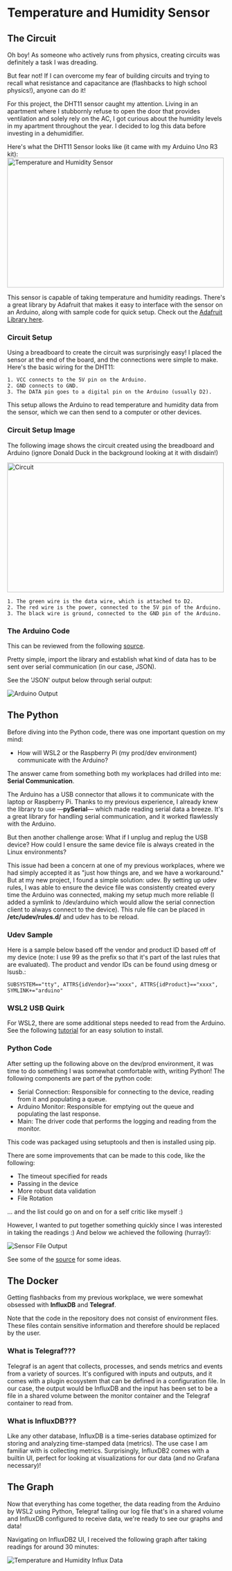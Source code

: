 # Temperature and Humidity Sensor


## The Circuit

Oh boy! As someone who actively runs from physics, creating circuits was definitely a task I was dreading.

But fear not! If I can overcome my fear of building circuits and trying to recall what resistance and capacitance are (flashbacks to high school physics!), anyone can do it!

For this project, the DHT11 sensor caught my attention. Living in an apartment where I stubbornly refuse to open the door that provides ventilation and solely rely on the AC, I got curious about the humidity levels in my apartment throughout the year. I decided to log this data before investing in a dehumidifier.

Here's what the DHT11 Sensor looks like (it came with my Arduino Uno R3 kit):
<img src="../assets/images/dht11.JPG" alt="Temperature and Humidity Sensor" width="500" height="300">

This sensor is capable of taking temperature and humidity readings. There's a great library by Adafruit that makes it easy to interface with the sensor on an Arduino, along with sample code for quick setup. Check out the [Adafruit Library here](https://github.com/adafruit/DHT-sensor-library).

### Circuit Setup

Using a breadboard to create the circuit was surprisingly easy! I placed the sensor at the end of the board, and the connections were simple to make. Here's the basic wiring for the DHT11:

    1. VCC connects to the 5V pin on the Arduino.
    2. GND connects to GND.
    3. The DATA pin goes to a digital pin on the Arduino (usually D2).

This setup allows the Arduino to read temperature and humidity data from the sensor, which we can then send to a computer or other devices.

### Circuit Setup Image

The following image shows the circuit created using the breadboard and Arduino (ignore Donald Duck in the background looking at it with disdain!)

<img src="../assets/images/circuit.jpg" alt="Circuit" width="500" height="300">

    1. The green wire is the data wire, which is attached to D2.
    2. The red wire is the power, connected to the 5V pin of the Arduino.
    3. The black wire is ground, connected to the GND pin of the Arduino.

### The Arduino Code

This can be reviewed from the following [source](https://github.com/a9mansoo/Arduino/blob/main/Humidity_Temperature_Sensor_DHT11/humidity_temp_sensor.ino).

Pretty simple, import the library and establish what kind of data has to be sent over serial communication (in our case, JSON).

See the 'JSON' output below through serial output:

<img src="../assets/images/arduino_output.png" alt="Arduino Output">

## The Python

Before diving into the Python code, there was one important question on my mind:

- How will WSL2 or the Raspberry Pi (my prod/dev environment) communicate with the Arduino?

The answer came from something both my workplaces had drilled into me: <b>Serial Communication</b>.

The Arduino has a USB connector that allows it to communicate with the laptop or Raspberry Pi. Thanks to my previous experience, I already knew the library to use —<b>pySerial</b>— which made reading serial data a breeze. It's a great library for handling serial communication, and it worked flawlessly with the Arduino.

But then another challenge arose: What if I unplug and replug the USB device? How could I ensure the same device file is always created in the Linux environments?

This issue had been a concern at one of my previous workplaces, where we had simply accepted it as "just how things are, and we have a workaround." But at my new project, I found a simple solution: udev. By setting up udev rules, I was able to ensure the device file was consistently created every time the Arduino was connected, making my setup much more reliable (I added a symlink to /dev/arduino which would allow the serial connection client to always connect to the device). This rule file can be placed in <b>/etc/udev/rules.d/</b> and udev has to be reload.

### Udev Sample 

Here is a sample below based off the vendor and product ID based off of my device (note: I use 99 as the prefix so that it's part of the last rules that are evaluated). The product and vendor IDs can be found using dmesg or lsusb.:

```
SUBSYSTEM=="tty", ATTRS{idVendor}=="xxxx", ATTRS{idProduct}=="xxxx", SYMLINK+="arduino"
```

### WSL2 USB Quirk

For WSL2, there are some additional steps needed to read from the Arduino. See the following [tutorial](https://learn.microsoft.com/en-us/windows/wsl/connect-usb#install-the-usbipd-win-project) for an easy solution to install.


### Python Code

After setting up the following above on the dev/prod environment, it was time to do something I was somewhat comfortable with, writing Python! The following components are part of the python code:

- Serial Connection: Responsible for connecting to the device, reading from it and populating a queue.
- Arduino Monitor: Responsible for emptying out the queue and populating the last response.
- Main: The driver code that performs the logging and reading from the monitor.

This code was packaged using setuptools and then is installed using pip. 

There are some improvements that can be made to this code, like the following:

- The timeout specified for reads
- Passing in the device
- More robust data validation
- File Rotation

... and the list could go on and on for a self critic like myself :)

However, I wanted to put together something quickly since I was interested in taking the readings :) And below we achieved the following (hurray!):

<img src="../assets/images/python_data_logging.png" alt="Sensor File Output">

See some of the [source](https://github.com/a9mansoo/Arduino/tree/main/Humidity_Temperature_Sensor_DHT11/app/monitors/monitors) for some ideas.

### 

## The Docker

Getting flashbacks from my previous workplace, we were somewhat obsessed with <b>InfluxDB</b> and <b>Telegraf</b>.

Note that the code in the repository does not consist of environment files. These files contain sensitive information and therefore should be replaced by the user.

### What is Telegraf???

Telegraf is an agent that collects, processes, and sends metrics and events from a variety of sources. It's configured with inputs and outputs, and it comes with a plugin ecosystem that can be defined in a configuration file. In our case, the output would be InfluxDB and the input has been set to be a file in a shared volume between the monitor container and the Telegraf container to read from.

### What is InfluxDB???

Like any other database, InfluxDB is a time-series database optimized for storing and analyzing time-stamped data (metrics). The use case I am familiar with is collecting metrics. Surprisingly, InfluxDB2 comes with a builtin UI, perfect for looking at visualizations for our data (and no Grafana necessary)!

## The Graph

Now that everything has come together, the data reading from the Arduino by WSL2 using Python, Telegraf tailing our log file that's in a shared volume and InfluxDB configured to receive data, we're ready to see our graphs and data!

Navigating on InfluxDB2 UI, I received the following graph after taking readings for around 30 minutes:

<img src="../assets/images/data.png" alt="Temperature and Humidity Influx Data">

